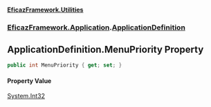 #### [EficazFramework.Utilities](EficazFrameworkUtilities.md 'EficazFramework Utilities')
### [EficazFramework.Application](EficazFrameworkUtilities.md#EficazFramework.Application 'EficazFramework.Application').[ApplicationDefinition](EficazFramework.Application/ApplicationDefinition.md 'EficazFramework.Application.ApplicationDefinition')

## ApplicationDefinition.MenuPriority Property

```csharp
public int MenuPriority { get; set; }
```

#### Property Value
[System.Int32](https://docs.microsoft.com/en-us/dotnet/api/System.Int32 'System.Int32')